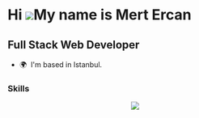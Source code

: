 Hi ![](https://user-images.githubusercontent.com/18350557/176309783-0785949b-9127-417c-8b55-ab5a4333674e.gif)My name is Mert Ercan
==================================================================================================================================
Full Stack Web Developer
-------------------------

* 🌍  I'm based in Istanbul.



### Skills

<p align="center">
  <a href="https://skillicons.dev">
    <img src="https://skillicons.dev/icons?i=java,kotlin,spring,hibernate,maven,dart,flutter,js,ts,html,css,sass,bootstrap,tailwind,mui,vue,nuxtjs,react,nextjs,nodejs,express,nestjs,go,postgres,webpack,docker,git,github,linux,idea&perline=10" />
  </a>
</p>

